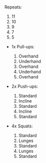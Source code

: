 Repeats:
1. 11
2. 10
3. 9
4. 7
5. 5 

- 1x Pull-ups:
	1. Overhand    
	2. Underhand
	3. Overhand    
	4. Underhand
	5. Overhand

- 2x Push-ups:
	1. Standard    
	2. Incline    
	3. Standard
	4. Incline    
	5. Standard

- 4x Squats:
	1. Standard    
	2. Lunges    
	3. Standard
	4. Lunges    
	5. Standard